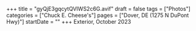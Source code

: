 +++
title = "gyQjE3gqcytQVIWS2c6G.avif"
draft = false
tags = ["Photos"]
categories = ["Chuck E. Cheese's"]
pages = ["Dover, DE (1275 N DuPont Hwy)"]
startDate = ""
+++
Exterior, October 2023
